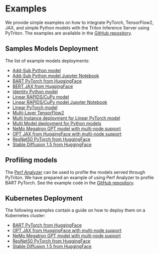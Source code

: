 <!--
Copyright (c) 2022-2023, NVIDIA CORPORATION & AFFILIATES. All rights reserved.

Licensed under the Apache License, Version 2.0 (the "License");
you may not use this file except in compliance with the License.
You may obtain a copy of the License at

    http://www.apache.org/licenses/LICENSE-2.0

Unless required by applicable law or agreed to in writing, software
distributed under the License is distributed on an "AS IS" BASIS,
WITHOUT WARRANTIES OR CONDITIONS OF ANY KIND, either express or implied.
See the License for the specific language governing permissions and
limitations under the License.
-->

# Examples

We provide simple examples on how to integrate PyTorch, TensorFlow2, JAX, and simple Python models with the Triton Inference
Server using PyTriton. The examples are available
in the [GitHub repository](../examples).

## Samples Models Deployment

The list of example models deployments:

- [Add-Sub Python model](../examples/add_sub_python)
- [Add-Sub Python model Jupyter Notebook](../examples/add_sub_notebook)
- [BART PyTorch from HuggingFace](../examples/huggingface_bart_pytorch)
- [BERT JAX from HuggingFace](../examples/huggingface_bert_jax)
- [Identity Python model](../examples/identity_python)
- [Linear RAPIDS/CuPy model](../examples/linear_cupy)
- [Linear RAPIDS/CuPy model Jupyter Notebook](../examples/linear_cupy_notebook)
- [Linear PyTorch model](../examples/identity_python)
- [Multi-Layer TensorFlow2](../examples/mlp_random_tensorflow2)
- [Multi Instance deployment for Linear PyTorch model](../examples/multi_instance_linear_pytorch)
- [Multi Model deployment for Python models](../examples/multiple_models_python)
- [NeMo Megatron GPT model with multi-node support](../examples/nemo_megatron_gpt_multinode)
- [OPT JAX from HuggingFace with multi-node support](../examples/huggingface_opt_multinode_jax)
- [ResNet50 PyTorch from HuggingFace](../examples/huggingface_resnet_pytorch)
- [Stable Diffusion 1.5 from HuggingFace](../examples/huggingface_stable_diffusion)

## Profiling models

The [Perf Analyzer](https://github.com/triton-inference-server/client/blob/main/src/c++/perf_analyzer/README.md) can be
used to profile the models served through PyTriton. We have prepared an example of
using Perf Analyzer to profile BART PyTorch. See the example code in
the [GitHub repository](../examples/perf_analyzer).

## Kubernetes Deployment

The following examples contain a guide on how to deploy them on a Kubernetes cluster:

- [BART PyTorch from HuggingFace](../examples/huggingface_bart_pytorch)
- [OPT JAX from HuggingFace with multi-node support](../examples/huggingface_opt_multinode_jax)
- [NeMo Megatron GPT model with multi-node support](../examples/nemo_megatron_gpt_multinode)
- [ResNet50 PyTorch from HuggingFace](../examples/huggingface_resnet_pytorch)
- [Stable Diffusion 1.5 from HuggingFace](../examples/huggingface_stable_diffusion)